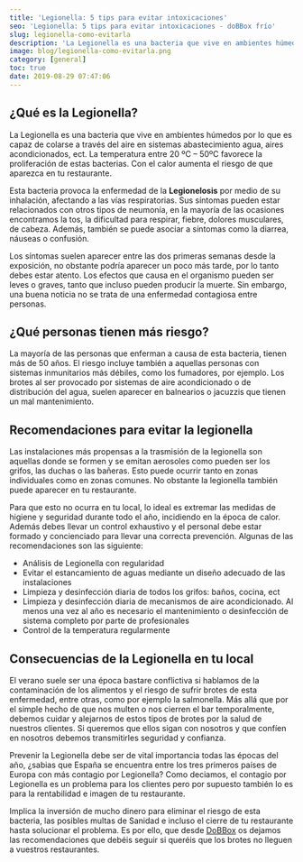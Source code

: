 ```yaml
---
title: 'Legionella: 5 tips para evitar intoxicaciones'
seo: 'Legionella: 5 tips para evitar intoxicaciones - doBBox frío'
slug: legionella-como-evitarla
description: 'La Legionella es una bacteria que vive en ambientes húmedos por lo que es capaz de colarse a través del aire en sistemas abastecimiento agua, aires'
image: blog/legionella-como-evitarla.png
category: [general]
toc: true
date: 2019-08-29 07:47:06
---
```


## ¿Qué es la Legionella?

La Legionella es una bacteria que vive en ambientes húmedos por lo que es capaz de colarse a través del aire en sistemas abastecimiento agua, aires acondicionados, ect. La temperatura entre 20 ºC – 50ºC favorece la proliferación de estas bacterias. Con el calor aumenta el riesgo de que aparezca en tu restaurante.

Esta bacteria provoca la enfermedad de la **Legionelosis** por medio de su inhalación, afectando a las vías respiratorias. Sus síntomas pueden estar relacionados con otros tipos de neumonía, en la mayoría de las ocasiones encontramos la tos, la dificultad para respirar, fiebre, dolores musculares, de cabeza. Además, también se puede asociar a síntomas como la diarrea, náuseas o confusión.

Los síntomas suelen aparecer entre las dos primeras semanas desde la exposición, no obstante podría aparecer un poco más tarde, por lo tanto debes estar atento. Los efectos que causa en el organismo pueden ser leves o graves, tanto que incluso pueden producir la muerte. Sin embargo, una buena noticia no se trata de una enfermedad contagiosa entre personas.

## ¿Qué personas tienen más riesgo?

La mayoría de las personas que enferman a causa de esta bacteria, tienen más de 50 años. El riesgo incluye también a aquellas personas con sistemas inmunitarios más débiles, como los fumadores, por ejemplo. Los brotes al ser provocado por sistemas de aire acondicionado o de distribución del agua, suelen aparecer en balnearios o jacuzzis que tienen un mal mantenimiento.

## Recomendaciones para evitar la legionella

Las instalaciones más propensas a la trasmisión de la legionella son aquellas donde se formen y se emitan aerosoles como pueden ser los grifos, las duchas o las bañeras. Esto puede ocurrir tanto en zonas individuales como en zonas comunes. No obstante la legionella también puede aparecer en tu restaurante.

Para que esto no ocurra en tu local, lo ideal es extremar las medidas de higiene y seguridad durante todo el año, incidiendo en la época de calor. Además debes llevar un control exhaustivo y el personal debe estar formado y concienciado para llevar una correcta prevención. Algunas de las recomendaciones son las siguiente:

- Análisis de Legionella con regularidad
- Evitar el estancamiento de aguas mediante un diseño adecuado de las instalaciones
- Limpieza y desinfección diaria de todos los grifos: baños, cocina, ect
- Limpieza y desinfección diaria de mecanismos de aire acondicionado. Al menos una vez al año es necesario el mantenimiento o desinfección de sistema completo por parte de profesionales
- Control de la temperatura regularmente

## Consecuencias de la Legionella en tu local

El verano suele ser una época bastare conflictiva si hablamos de la contaminación de los alimentos y el riesgo de sufrir brotes de esta enfermedad, entre otras, como por ejemplo la salmonella. Más allá que por el simple hecho de que nos multen o nos cierren el bar temporalmente, debemos cuidar y alejarnos de estos tipos de brotes por la salud de nuestros clientes. Si queremos que ellos sigan con nosotros y que confíen en nosotros debemos transmitirles seguridad y confianza.

Prevenir la Legionella debe ser de vital importancia todas las épocas del año, ¿sabias que España se encuentra entre los tres primeros países de Europa con más contagio por Legionella? Como deciamos, el contagio por Legionella es un problema para los clientes pero por supuesto también lo es para la rentabilidad e imagen de tu restaurante.

Implica la inversión de mucho dinero para eliminar el riesgo de esta bacteria, las posibles multas de Sanidad e incluso el cierre de tu restaurante hasta solucionar el problema. Es por ello, que desde [DoBBox](/) os dejamos las recomendaciones que debéis seguir si queréis que los brotes no lleguen a vuestros restaurantes.